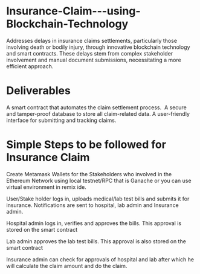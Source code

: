 # Insurance-Claim---using-Blockchain-Technology

Addresses delays in insurance claims settlements, particularly those involving death or bodily injury, through innovative blockchain technology and smart contracts.
These delays stem from complex stakeholder involvement and manual document submissions, necessitating a more efficient approach. 

# Deliverables

A smart contract that automates the claim settlement process. 
A secure and tamper-proof database to store all claim-related data.
A user-friendly interface for submitting and tracking claims. 


# Simple Steps to be followed for Insurance Claim

Create Metamask Wallets for the Stakeholders who involved in the Ethereum Network using local testnet/RPC that is Ganache or you can use virtual environment in remix ide.

User/Stake holder logs in, uploads medical/lab test bills and submits it for insurance. Notifications are sent to hospital, lab admin and Insurance admin.

Hospital admin logs in, verifies and approves the bills. This approval is stored on the smart contract

Lab admin approves the lab test bills. This approval is also stored on the smart contract

Insurance admin can check for approvals of hospital and lab after which he will calculate the claim amount and do the claim.

